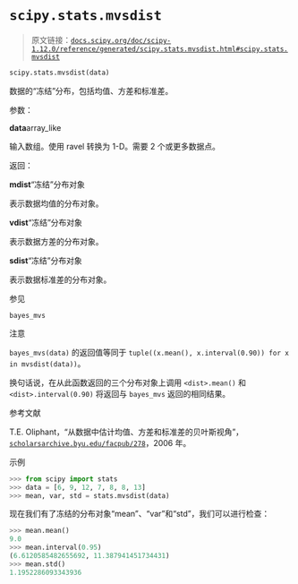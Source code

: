 # `scipy.stats.mvsdist`

> 原文链接：[`docs.scipy.org/doc/scipy-1.12.0/reference/generated/scipy.stats.mvsdist.html#scipy.stats.mvsdist`](https://docs.scipy.org/doc/scipy-1.12.0/reference/generated/scipy.stats.mvsdist.html#scipy.stats.mvsdist)

```py
scipy.stats.mvsdist(data)
```

数据的“冻结”分布，包括均值、方差和标准差。

参数：

**data**array_like

输入数组。使用 ravel 转换为 1-D。需要 2 个或更多数据点。

返回：

**mdist**“冻结”分布对象

表示数据均值的分布对象。

**vdist**“冻结”分布对象

表示数据方差的分布对象。

**sdist**“冻结”分布对象

表示数据标准差的分布对象。

参见

`bayes_mvs`

注意

`bayes_mvs(data)` 的返回值等同于 `tuple((x.mean(), x.interval(0.90)) for x in mvsdist(data))`。

换句话说，在从此函数返回的三个分布对象上调用 `<dist>.mean()` 和 `<dist>.interval(0.90)` 将返回与 `bayes_mvs` 返回的相同结果。

参考文献

T.E. Oliphant，“从数据中估计均值、方差和标准差的贝叶斯视角”，[`scholarsarchive.byu.edu/facpub/278`](https://scholarsarchive.byu.edu/facpub/278)，2006 年。

示例

```py
>>> from scipy import stats
>>> data = [6, 9, 12, 7, 8, 8, 13]
>>> mean, var, std = stats.mvsdist(data) 
```

现在我们有了冻结的分布对象“mean”、“var”和“std”，我们可以进行检查：

```py
>>> mean.mean()
9.0
>>> mean.interval(0.95)
(6.6120585482655692, 11.387941451734431)
>>> mean.std()
1.1952286093343936 
```

